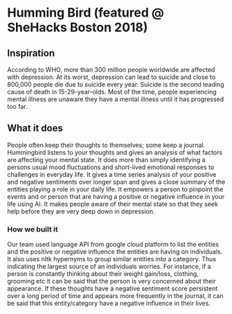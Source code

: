 # Humming Bird (featured @ SheHacks Boston 2018)

## Inspiration
According to WHO, more than 300 million people worldwide are affected with depression. At its worst, depression can lead to suicide and close to 800,000 people die due to suicide every year. Suicide is the second leading cause of death in 15-29-year-olds. Most of the time, people experiencing mental illness are unaware they have a mental illness until it has progressed too far.

## What it does
People often keep their thoughts to themselves; some keep a journal. Hummingbird listens to your thoughts and gives an analysis of what factors are affecting your mental state. It does more than simply identifying a persons usual mood fluctuations and short-lived emotional responses to challenges in everyday life. It gives a time series analysis of your positive and negative sentiments over longer span and gives a close summary of the entities playing a role in your daily life. It empowers a person to pinpoint the events and or person that are having a positive or negative influence in your life using AI. It makes people aware of their mental state so that they seek help before they are very deep down in depression.

### How we built it
Our team used language API from google cloud platform to list the entities and the positive or negative influence the entities are having on individuals. It also uses nltk hypernyms to group similar entities into a category. Thus indicating the largest source of an individuals worries. For instance, if a person is constantly thinking about their weight gain/loss, clothing, grooming etc it can be said that the person is very concerned about their appearance. If these thoughts have a negative sentiment score persistent over a long period of time and appears more frequently in the journal, it can be said that this entity/category have a negative influence in their lives.
